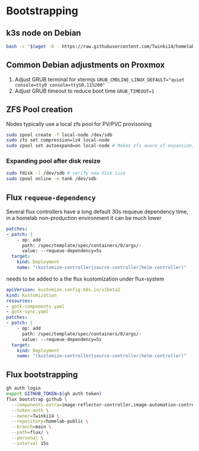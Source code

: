 # Bootstrapping

## k3s node on Debian
```bash
bash -c "$(wget -O - https://raw.githubusercontent.com/Twinki14/homelab-bootstrap/main/debian-init.sh)"
```

## Common Debian adjustments on Proxmox
1. Adjust GRUB terminal for xtermjs `GRUB_CMDLINE_LINUX_DEFAULT="quiet console=tty0 console=ttyS0,115200"`
2. Adjust GRUB timeout to reduce boot time `GRUB_TIMEOUT=1`

## ZFS Pool creation
Nodes typically use a local zfs pool for PV/PVC provisoning
```bash
sudo zpool create -f local-node /dev/sdb
sudo zfs set compression=lz4 local-node
sudo zpool set autoexpand=on local-node # Makes zfs aware of expansion, but doesn't automatically expand the pool
```

### Expanding pool after disk resize
```bash
sudo fdisk -l /dev/sdb # verify new disk size
sudo zpool online -e tank /dev/sdb
```

## Flux `requeue-dependency`
Several flux controllers have a long default 30s requeue dependency time, in a homelab non-production environment it can be much lower
```yaml
patches:
- patch: |
    - op: add
      path: /spec/template/spec/containers/0/args/-
      value: --requeue-dependency=5s
  target:
    kind: Deployment
    name: "(kustomize-controller|source-controller|helm-controller)"
```
needs to be added to a the flux kustomization under flux-system

```yaml
apiVersion: kustomize.config.k8s.io/v1beta1
kind: Kustomization
resources:
- gotk-components.yaml
- gotk-sync.yaml
patches:
- patch: |
    - op: add
      path: /spec/template/spec/containers/0/args/-
      value: --requeue-dependency=5s
  target:
    kind: Deployment
    name: "(kustomize-controller|source-controller|helm-controller)"
```


## Flux bootstrapping
```bash
gh auth login
export GITHUB_TOKEN=$(gh auth token)
flux bootstrap github \
  --components-extra=image-reflector-controller,image-automation-controller \
  --token-auth \
  --owner=Twinki14 \
  --repository=homelab-public \
  --branch=main \
  --path=flux/ \
  --personal \
  --interval 15s
```